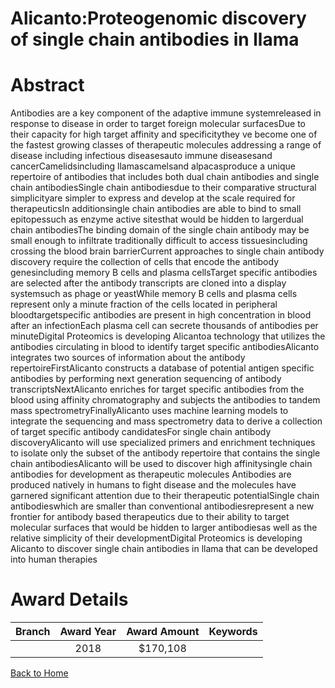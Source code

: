
Alicanto:Proteogenomic discovery of single chain antibodies in llama
====================================================================

# Abstract


Antibodies are a key component of the adaptive immune systemreleased in response to disease
in order to target foreign molecular surfacesDue to their capacity for high target affinity and
specificitythey ve become one of the fastest growing classes of therapeutic molecules addressing a
range of disease including infectious diseasesauto immune diseasesand cancerCamelidsincluding
llamascamelsand alpacasproduce a unique repertoire of antibodies that includes both dual chain
antibodies and single chain antibodiesSingle chain antibodiesdue to their comparative structural
simplicityare simpler to express and develop at the scale required for therapeuticsIn additionsingle
chain antibodies are able to bind to small epitopessuch as enzyme active sitesthat would be hidden to
largerdual chain antibodiesThe binding domain of the single chain antibody may be small enough to
infiltrate traditionally difficult to access tissuesincluding crossing the blood brain barrierCurrent approaches to single chain antibody discovery require the collection of cells that encode
the antibody genesincluding memory B cells and plasma cellsTarget specific antibodies are selected
after the antibody transcripts are cloned into a display systemsuch as phage or yeastWhile memory
B cells and plasma cells represent only a minute fraction of the cells located in peripheral bloodtargetspecific antibodies are present in high concentration in blood after an infectionEach plasma cell can
secrete thousands of antibodies per minuteDigital Proteomics is developing Alicantoa technology
that utilizes the antibodies circulating in blood to identify target specific antibodiesAlicanto integrates two sources of information about the antibody repertoireFirstAlicanto
constructs a database of potential antigen specific antibodies by performing next generation sequencing
of antibody transcriptsNextAlicanto enriches for target specific antibodies from the blood using
affinity chromatography and subjects the antibodies to tandem mass spectrometryFinallyAlicanto
uses machine learning models to integrate the sequencing and mass spectrometry data to derive a
collection of target specific antibody candidatesFor single chain antibody discoveryAlicanto will use
specialized primers and enrichment techniques to isolate only the subset of the antibody repertoire that
contains the single chain antibodiesAlicanto will be used to discover high affinitysingle chain
antibodies for development as therapeutic molecules Antibodies are produced natively in humans to fight disease and the molecules have garnered
significant attention due to their therapeutic potentialSingle chain antibodieswhich are smaller than
conventional antibodiesrepresent a new frontier for antibody based therapeutics due to their ability to
target molecular surfaces that would be hidden to larger antibodiesas well as the relative simplicity of
their developmentDigital Proteomics is developing Alicanto to discover single chain antibodies in
llama that can be developed into human therapies  

# Award Details

|Branch|Award Year|Award Amount|Keywords|
| :---: | :---: | :---: | :---: |
||2018|$170,108||
  
  


[Back to Home](https://github.com/chrischow/dod_sbir_awards/Reports/JH/#2384)